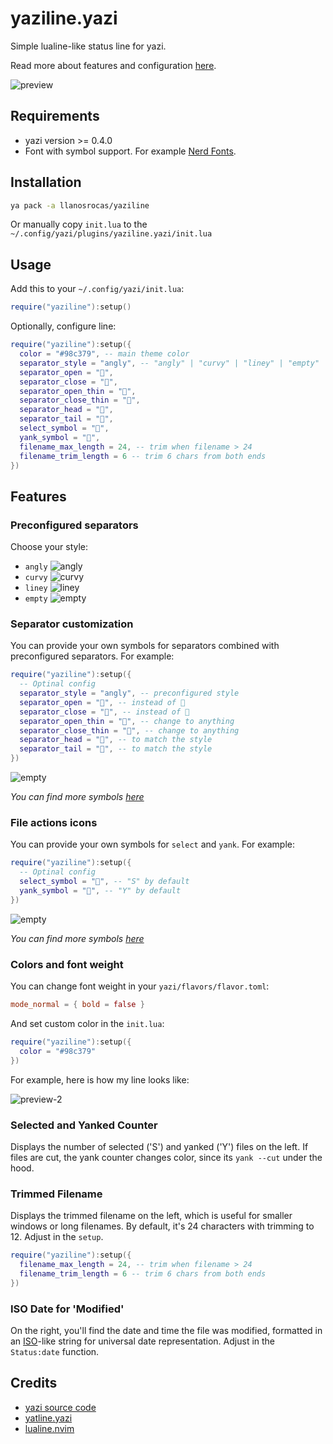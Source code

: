# yaziline.yazi

Simple lualine-like status line for yazi.

Read more about features and configuration [here](#features).

![preview](https://github.com/llanosrocas/yaziline.yazi/blob/master/.github/images/preview.png)

## Requirements

- yazi version >= 0.4.0
- Font with symbol support. For example [Nerd Fonts](https://www.nerdfonts.com/).

## Installation

```sh
ya pack -a llanosrocas/yaziline
```

Or manually copy `init.lua` to the `~/.config/yazi/plugins/yaziline.yazi/init.lua`

## Usage

Add this to your `~/.config/yazi/init.lua`:

```lua
require("yaziline"):setup()
```

Optionally, configure line:

```lua
require("yaziline"):setup({
  color = "#98c379", -- main theme color
  separator_style = "angly", -- "angly" | "curvy" | "liney" | "empty"
  separator_open = "",
  separator_close = "",
  separator_open_thin = "",
  separator_close_thin = "",
  separator_head = "",
  separator_tail = "",
  select_symbol = "",
  yank_symbol = "󰆐",
  filename_max_length = 24, -- trim when filename > 24
  filename_trim_length = 6 -- trim 6 chars from both ends
})
```

## Features

### Preconfigured separators

Choose your style:

- `angly`
  ![angly](https://github.com/llanosrocas/yaziline.yazi/blob/master/.github/images/angly.png)
- `curvy`
  ![curvy](https://github.com/llanosrocas/yaziline.yazi/blob/master/.github/images/curvy.png)
- `liney`
  ![liney](https://github.com/llanosrocas/yaziline.yazi/blob/master/.github/images/liney.png)
- `empty`
  ![empty](https://github.com/llanosrocas/yaziline.yazi/blob/master/.github/images/empty.png)

### Separator customization

You can provide your own symbols for separators combined with preconfigured separators. For example:

```lua
require("yaziline"):setup({
  -- Optinal config
  separator_style = "angly", -- preconfigured style
  separator_open = "", -- instead of 
  separator_close = "", -- instead of 
  separator_open_thin = "", -- change to anything
  separator_close_thin = "", -- change to anything
  separator_head = "", -- to match the style
  separator_tail = "", -- to match the style
})
```

![empty](https://github.com/llanosrocas/yaziline.yazi/blob/master/.github/images/separator-combination.png)

_You can find more symbols [here](https://www.nerdfonts.com/cheat-sheet)_

### File actions icons

You can provide your own symbols for `select` and `yank`. For example:

```lua
require("yaziline"):setup({
  -- Optinal config
  select_symbol = "", -- "S" by default
  yank_symbol = "󰆐", -- "Y" by default
})
```

![empty](https://github.com/llanosrocas/yaziline.yazi/blob/master/.github/images/file-actions.png)

_You can find more symbols [here](https://www.nerdfonts.com/cheat-sheet)_

### Colors and font weight

You can change font weight in your `yazi/flavors/flavor.toml`:

```toml
mode_normal = { bold = false }
```

And set custom color in the `init.lua`:

```lua
require("yaziline"):setup({
  color = "#98c379"
})
```

For example, here is how my line looks like:

![preview-2](https://github.com/llanosrocas/yaziline.yazi/blob/master/.github/images/preview-2.png)

### Selected and Yanked Counter

Displays the number of selected ('S') and yanked ('Y') files on the left. If files are cut, the yank counter changes color, since its `yank --cut` under the hood.

### Trimmed Filename

Displays the trimmed filename on the left, which is useful for smaller windows or long filenames. By default, it's 24 characters with trimming to 12. Adjust in the `setup`.

```lua
require("yaziline"):setup({
  filename_max_length = 24, -- trim when filename > 24
  filename_trim_length = 6 -- trim 6 chars from both ends
})
```

### ISO Date for 'Modified'

On the right, you'll find the date and time the file was modified, formatted in an [ISO](https://en.wikipedia.org/wiki/ISO_8601)-like string for universal date representation. Adjust in the `Status:date` function.

## Credits

- [yazi source code](https://github.com/sxyazi/yazi)
- [yatline.yazi](https://github.com/imsi32/yatline.yazi/tree/main)
- [lualine.nvim](https://github.com/nvim-lualine/lualine.nvim)
